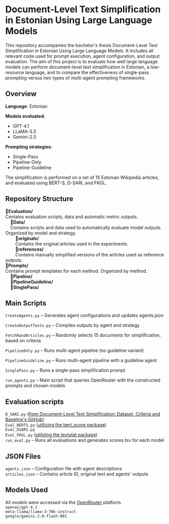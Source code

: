 # Document-Level Text Simplification in Estonian Using Large Language Models

This repository accompanies the bachelor's thesis Document-Level Text Simplification in Estonian Using Large Language Models. It includes all relevant code used for prompt execution, agent configuration, and output evaluation. The aim of this project is to evaluate how well large language models can perform document-level text simplification in Estonian, a low-resource language, and to compare the effectiveness of single-pass prompting versus two types of multi-agent prompting frameworks.

## Overview
**Language**: Estonian

**Models evaluated**:
* GPT-4.1
* LLaMA-3.3
* Gemini-2.0  

**Prompting strategies**:  
* Single-Pass
* Pipeline-Only
* Pipeline-Guideline

The simplification is performed on a set of 15 Estonian Wikipedia articles, and evaluated using BERT-S, D-SARI, and FKGL.

## Repository Structure
📁**Evaluation/**  
Contains evaluation scripts, data and automatic metric outputs.  
&nbsp;&nbsp;&nbsp;&nbsp;📁**Data/**  
&nbsp;&nbsp;&nbsp;&nbsp;Contains scripts and data used to automatically evaluate model outputs. Organized by model and strategy.  
&nbsp;&nbsp;&nbsp;&nbsp;&nbsp;&nbsp;&nbsp;&nbsp;📁**originals/**  
&nbsp;&nbsp;&nbsp;&nbsp;&nbsp;&nbsp;&nbsp;&nbsp;Contains the original articles used in the experiments.  
&nbsp;&nbsp;&nbsp;&nbsp;&nbsp;&nbsp;&nbsp;&nbsp;📁**references/**  
&nbsp;&nbsp;&nbsp;&nbsp;&nbsp;&nbsp;&nbsp;&nbsp;Contains manually simplified versions of the articles used as reference outputs.  
📁**Prompts/**  
Contains prompt templates for each method. Organized by method.  
&nbsp;&nbsp;&nbsp;&nbsp;📁**Pipeline/**  
&nbsp;&nbsp;&nbsp;&nbsp;📁**PipelineGuideline/**  
&nbsp;&nbsp;&nbsp;&nbsp;📁**SinglePass/**  

## Main Scripts
``` CreateAgents.py ``` – Generates agent configurations and updates agents.json

``` CreateOutputTexts.py ``` – Compiles outputs by agent and strategy

``` FetchRandArticles.py ``` – Randomly selects 15 documents for simplification, based on criteria

``` PipelineOnly.py ``` – Runs multi-agent pipeline (no guideline variant)

``` PipelineGuideline.py ``` – Runs multi-agent pipeline with a guideline agent

``` SinglePass.py ``` – Runs a single-pass simplification prompt

``` run_agents.py ``` – Main script that queries OpenRouter with the constructed prompts and chosen models

## Evaluation scripts  
```D_SARI.py``` ([from Document-Level Text Simplification: Dataset, Criteria and Baseline's GitHub](https://github.com/RLSNLP/Document-level-text-simplification/blob/main/D_SARI.py))  
```Eval_BERTS.py```  ([utilizing the bert_score package](https://github.com/Tiiiger/bert_score))  
```Eval_DSARI.py```  
```Eval_FKGL.py```  ([utilizing the textstat package](https://github.com/textstat/textstat))  
```run_eval.py``` – Runs all evaluations and generates scores.tsv for each model

## JSON Files  
``` agents.json ``` – Configuration file with agent descriptions  
``` articles.json ``` – Contains article ID, original text and agents' outputs  

## Models Used  
All models were accessed via the [OpenRouter](https://openrouter.ai/) platform.  
```openai/gpt-4.1```  
```meta-llama/llama-3-70b-instruct```  
```google/gemini-2.0-flash-001```  

